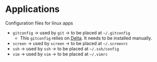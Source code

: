 # Applications
Configuration files for linux apps

 - `gitconfig` -> used by `git` -> to be placed at `~/.gitconfig`
   - This `gitconfig` relies on [Delta](https://github.com/dandavison/delta). It needs to be installed manually.
 - `screen` -> used by `screen` -> to be placed at `~/.screenrc`
 - `ssh` -> used by `ssh` -> to be placed at `~/.ssh/config`
 - `vim` -> used by `vim` -> to be placed at `~/.vimrc`
